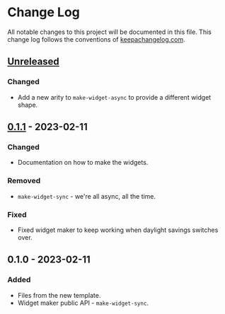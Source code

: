 # Change Log
All notable changes to this project will be documented in this file. This change log follows the conventions of [keepachangelog.com](http://keepachangelog.com/).

## [Unreleased]
### Changed
- Add a new arity to `make-widget-async` to provide a different widget shape.

## [0.1.1] - 2023-02-11
### Changed
- Documentation on how to make the widgets.

### Removed
- `make-widget-sync` - we're all async, all the time.

### Fixed
- Fixed widget maker to keep working when daylight savings switches over.

## 0.1.0 - 2023-02-11
### Added
- Files from the new template.
- Widget maker public API - `make-widget-sync`.

[Unreleased]: https://sourcehost.site/your-name/sicp-code/compare/0.1.1...HEAD
[0.1.1]: https://sourcehost.site/your-name/sicp-code/compare/0.1.0...0.1.1
